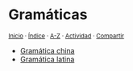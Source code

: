 # Gramáticas
<sup>[Inicio](../index.md) · [Índice](../index.md#contenido) · [A-Z](../indices/alfabetico.md) · [Actividad](../indices/actividad.md) · [Compartir](https://x.com/intent/tweet?text=Gram%C3%A1ticas%20en%20Jucardus%3A%20Gram%C3%A1tica%20china%20y%20Gram%C3%A1tica%20latina.%0A%E2%86%92%20https%3A%2F%2Fjucardus.github.io%2Findices%2Fgramaticas.html%0A%0A%23grmtc_jucardus%20%23indcs_jucardus%0A%40jucardus)</sup>

* [Gramática china](../indices/gramatica-china.md)
* [Gramática latina](../indices/gramatica-latina.md)
